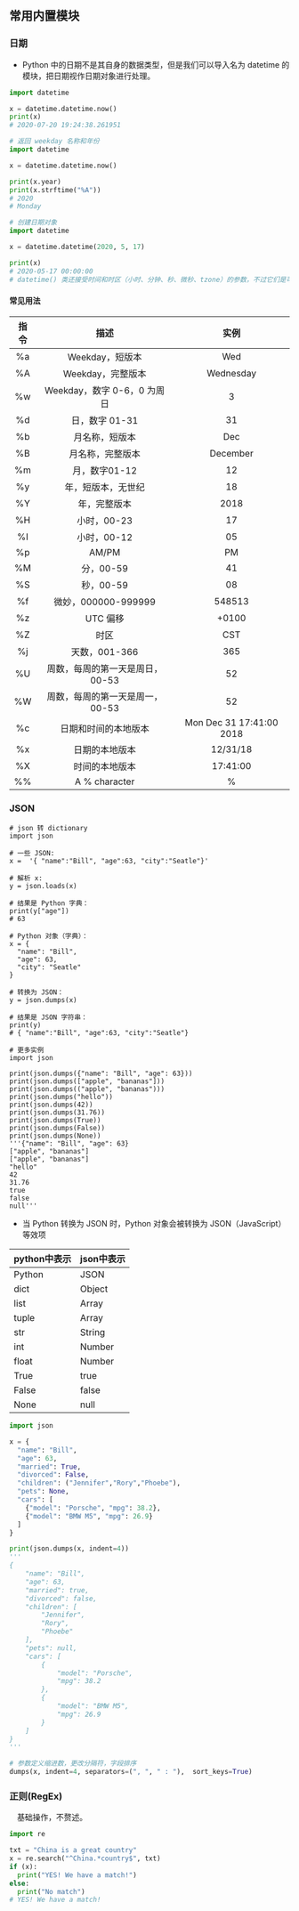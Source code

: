 ## 常用内置模块
### 日期
* Python 中的日期不是其自身的数据类型，但是我们可以导入名为 datetime 的模块，把日期视作日期对象进行处理。
```py
import datetime

x = datetime.datetime.now()
print(x)
# 2020-07-20 19:24:38.261951

# 返回 weekday 名称和年份
import datetime

x = datetime.datetime.now()

print(x.year)
print(x.strftime("%A"))
# 2020
# Monday

# 创建日期对象
import datetime

x = datetime.datetime(2020, 5, 17)

print(x)
# 2020-05-17 00:00:00
# datetime() 类还接受时间和时区（小时、分钟、秒、微秒、tzone）的参数，不过它们是可选的，默认值为 0，（时区默认为 None）
```
#### 常见用法
指令|描述|实例
:-:|:-:|:-:
%a|Weekday，短版本|Wed
%A|Weekday，完整版本|Wednesday
%w|Weekday，数字 0-6，0 为周日|3
%d|日，数字 01-31|31
%b|月名称，短版本|Dec
%B|月名称，完整版本|December|
%m|月，数字01-12|12|
%y|年，短版本，无世纪|18|
%Y|年，完整版本|2018|
%H|小时，00-23|17|
%I|小时，00-12|05|
%p|AM/PM|PM|
%M|分，00-59|41|
%S|秒，00-59|08|
%f|微妙，000000-999999|548513|
%z|UTC 偏移|+0100|
%Z|时区|CST|
%j|天数，001-366|365|
%U|周数，每周的第一天是周日，00-53|52|
%W|周数，每周的第一天是周一，00-53|52|
%c|日期和时间的本地版本|Mon Dec 31 17:41:00 2018|
%x|日期的本地版本|12/31/18|
%X|时间的本地版本|17:41:00|
%%|A % character|%|

### JSON
```PY
# json 转 dictionary
import json

# 一些 JSON:
x =  '{ "name":"Bill", "age":63, "city":"Seatle"}'

# 解析 x:
y = json.loads(x)

# 结果是 Python 字典：
print(y["age"])
# 63

# Python 对象（字典）：
x = {
  "name": "Bill",
  "age": 63,
  "city": "Seatle"
}

# 转换为 JSON：
y = json.dumps(x)

# 结果是 JSON 字符串：
print(y)
# { "name":"Bill", "age":63, "city":"Seatle"}

# 更多实例
import json

print(json.dumps({"name": "Bill", "age": 63}))
print(json.dumps(["apple", "bananas"]))
print(json.dumps(("apple", "bananas")))
print(json.dumps("hello"))
print(json.dumps(42))
print(json.dumps(31.76))
print(json.dumps(True))
print(json.dumps(False))
print(json.dumps(None))
'''{"name": "Bill", "age": 63}
["apple", "bananas"]
["apple", "bananas"]
"hello"
42
31.76
true
false
null'''
```
* 当 Python 转换为 JSON 时，Python 对象会被转换为 JSON（JavaScript）等效项

python中表示|json中表示|
:-|:-|
Python|JSON
dict|Object
list|Array
tuple|Array
str|String
int|Number
float|Number
True|true
False|false
None|null

```py
import json

x = {
  "name": "Bill",
  "age": 63,
  "married": True,
  "divorced": False,
  "children": ("Jennifer","Rory","Phoebe"),
  "pets": None,
  "cars": [
    {"model": "Porsche", "mpg": 38.2},
    {"model": "BMW M5", "mpg": 26.9}
  ]
}

print(json.dumps(x, indent=4))
'''
{
    "name": "Bill",
    "age": 63,
    "married": true,
    "divorced": false,
    "children": [
        "Jennifer",
        "Rory",
        "Phoebe"
    ],
    "pets": null,
    "cars": [
        {
            "model": "Porsche",
            "mpg": 38.2
        },
        {
            "model": "BMW M5",
            "mpg": 26.9
        }
    ]
}
'''
```
```py
# 参数定义缩进数，更改分隔符，字段排序
dumps(x, indent=4, separators=(", ", " : "),  sort_keys=True)
```
### 正则(RegEx)
&emsp;基础操作，不赘述。
```py
import re

txt = "China is a great country"
x = re.search("^China.*country$", txt)
if (x):
  print("YES! We have a match!")
else:
  print("No match")
# YES! We have a match!
```
